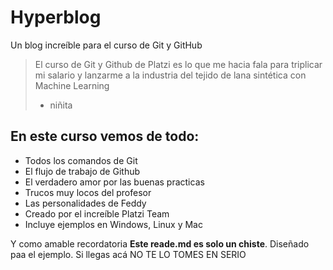 # Hyperblog
Un blog increíble para el curso de Git y GitHub
>El curso de Git y Github de Platzi es lo que me hacia fala para triplicar mi salario y lanzarme a la industria del tejido de lana sintética con Machine Learning
> - niñita

## En este curso vemos de todo: 
* Todos los comandos de Git
* El flujo de trabajo de Github
* El verdadero amor por las buenas practicas
* Trucos muy locos del profesor
* Las personalidades de Feddy
* Creado por el increíble Platzi Team
* Incluye ejemplos en Windows, Linux y Mac

Y como amable recordatoria **Este reade.md es solo un chiste**. Diseñado paa el ejemplo. Si llegas acá 	NO TE LO TOMES EN SERIO